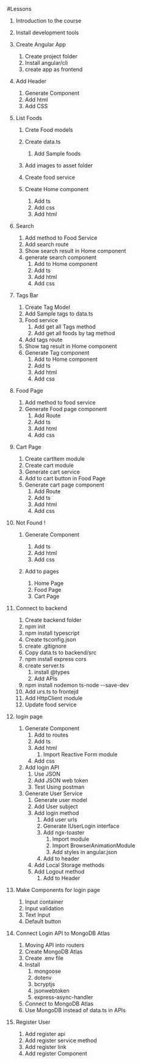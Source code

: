 #Lessons

1.  Introduction to the course
2.  Install development tools
3.  Create Angular App
    1.  Create project folder
    2.  Install angular/cli
    3.  create app as frontend
4.  Add Header
    1.  Generate Component
    2.  Add html
    3.  Add CSS
5.  List Foods

    1.  Crete Food models
    2.  Create data.ts

        1.  Add Sample foods

    3.  Add images to asset folder
    4.  Create food service
    5.  Create Home component
        1.  Add ts
        2.  Add css
        3.  Add html

6.  Search
    1.  Add method to Food Service
    2.  Add search route
    3.  Show search result in Home component
    4.  generate search component
        1.  Add to Home component
        2.  Add ts
        3.  Add html
        4.  Add css
7.  Tags Bar

    1.  Create Tag Model
    2.  Add Sample tags to data.ts
    3.  Food service
        1.  Add get all Tags method
        2.  Add get all foods by tag method
    4.  Add tags route
    5.  Show tag result in Home component
    6.  Generate Tag component
        1.  Add to Home component
        2.  Add ts
        3.  Add html
        4.  Add css

8.  Food Page
    1.  Add method to food service
    2.  Generate Food page component
        1.  Add Route
        2.  Add ts
        3.  Add html
        4.  Add css
    
9.  Cart Page
    1.  Create cartItem module
    2.  Create cart module
    3.  Generate cart service
    4.  Add to cart button in Food Page
    5.  Generate cart page component
        1.  Add Route
        2.  Add ts
        3.  Add html
        4.  Add css
    
10. Not Found !
    1.  Generate    Component
        1.  Add ts
        2.  Add html
        3.  Add css
        
    2.  Add to pages
        1.  Home Page
        2.  Food Page
        3.  Cart Page
    

11. Connect to backend
    1.  Create backend folder
    2.  npm init
    3.  npm install typescript
    4.  Create tsconfig.json
    5.  create .gitignore
    6.  Copy data.ts to backend/src 
    7.  npm install express cors
    8.  create server.ts
        1.  install @types
        2.  Add APIs
    9.  npm install nodemon ts-node --save-dev
    10. Add urs.ts to frontejd
    11. Add HttpClient module
    12. Update food service
    
12. login page
    1.  Generate Component
        1.  Add to routes
        2.  Add ts
        3.  Add html
            1.  Import Reactive Form module
        4.  Add css
    2.  Add login API
        1.  Use JSON
        2.  Add JSON web token
        3.  Test Using postman
    3.  Generate User Service
        1.  Generate user model
        2.  Add User subject
        3.  Add login method
            1.  Add user urls
            2.  Generate IUserLogin interface
            3.  Add ngx-toaster
                1.  Import module
                2.  Import BrowserAnimationModule
                3.  Add styles in angular.json
            4.  Add to header
        4.  Add Local Storage methods
        5.  Add Logout method
            1.  Add to Header
    
13. Make Components for login page
    1.  Input container
    2.  Input validation
    3.  Text Input
    4.  Default button
    
14. Connect Login API to MongoDB Atlas
    1.  Moving API into routers
    2.  Create MongoDB Atlas
    3.  Create .env file
    4.  Install
        1.  mongoose
        2.  dotenv
        3.  bcryptjs
        4.  jsonwebtoken
        5.  express-async-handler
    5.  Connect to MongoDB Atlas
    6.  Use MongoDB instead of data.ts in APIs
    
15. Register User
    1.  Add register api
    2.  Add register service method
    3.  Add register link
    4.  Add register Component
    

    
    
    


